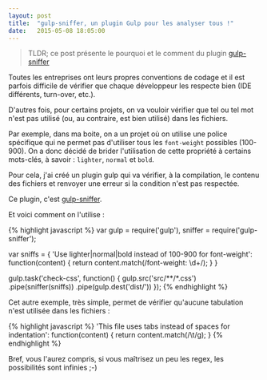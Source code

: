 ```yaml
---
layout: post
title:  "gulp-sniffer, un plugin Gulp pour les analyser tous !"
date:   2015-05-08 18:05:00
---
```


> TLDR; ce post présente le pourquoi et le comment du plugin [gulp-sniffer](https://github.com/roparz/gulp-sniffer)

Toutes les entreprises ont leurs propres conventions de codage et il est parfois
difficile de vérifier que chaque développeur les respecte bien (IDE différents,
turn-over, etc.).

D'autres fois, pour certains projets, on va vouloir vérifier que tel ou tel mot
n'est pas utilisé (ou, au contraire, est bien utilisé) dans les fichiers.

Par exemple, dans ma boite, on a un projet où on utilise une police spécifique qui
ne permet pas d'utiliser tous les `font-weight` possibles (100-900). On a donc
décidé de brider l'utilisation de cette propriété à certains mots-clés, à savoir :
`lighter`, `normal` et `bold`.

Pour cela, j'ai créé un plugin gulp qui va vérifier, à la compilation, le contenu
des fichiers et renvoyer une erreur si la condition n'est pas respectée.

Ce plugin, c'est [gulp-sniffer](https://github.com/roparz/gulp-sniffer).

Et voici comment on l'utilise :

{% highlight javascript %}
var gulp = require('gulp'),
    sniffer = require('gulp-sniffer');

var sniffs = {
    'Use lighter|normal|bold instead of 100-900 for font-weight': function(content) {
        return content.match(/font-weight: \d+/);
    }
}

gulp.task('check-css', function() {
    gulp.src('src/**/*.css')
    .pipe(sniffer(sniffs))
    .pipe(gulp.dest('dist/'))
});
{% endhighlight %}

Cet autre exemple, très simple, permet de vérifier qu'aucune tabulation n'est utilisée
dans les fichiers :

{% highlight javascript %}
'This file uses tabs instead of spaces for indentation': function(content) {
    return content.match(/\t/g);
}
{% endhighlight %}

Bref, vous l'aurez compris, si vous maîtrisez un peu les regex, les possibilités
sont infinies ;-)
